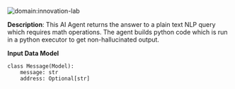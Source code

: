 ![domain:innovation-lab](https://img.shields.io/badge/innovation--lab-3D8BD3)

**Description**: This AI Agent returns the answer to a plain text NLP query which requires math operations. The agent builds python code which is run in a python executor to get non-hallucinated output.

**Input Data Model**

```
class Message(Model):
    message: str
    address: Optional[str]
```
